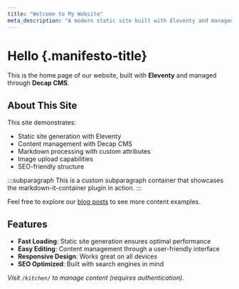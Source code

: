 ```yaml
---
title: "Welcome to My Website"
meta_description: "A modern static site built with Eleventy and managed with Decap CMS"
---
```


# Hello {.manifesto-title}

This is the home page of our website, built with **Eleventy** and managed through **Decap CMS**.

## About This Site

This site demonstrates:

- Static site generation with Eleventy
- Content management with Decap CMS
- Markdown processing with custom attributes
- Image upload capabilities
- SEO-friendly structure

:::subparagraph
This is a custom subparagraph container that showcases the markdown-it-container plugin in action.
:::

Feel free to explore our [blog posts](/posts/) to see more content examples.

## Features

- **Fast Loading**: Static site generation ensures optimal performance
- **Easy Editing**: Content management through a user-friendly interface
- **Responsive Design**: Works great on all devices
- **SEO Optimized**: Built with search engines in mind

*Visit `/kitchen/` to manage content (requires authentication).*
